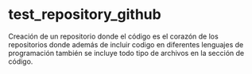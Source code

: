 # test_repository_github
Creación de un repositorio donde el código es el corazón de los repositorios donde además de incluir codigo en diferentes lenguajes de programación también se incluye todo tipo de archivos en la sección de código. 
